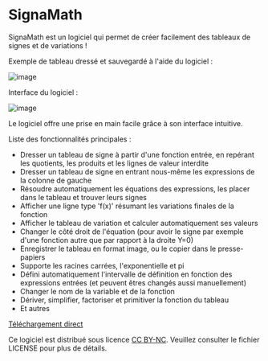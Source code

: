 # SignaMath

SignaMath est un logiciel qui permet de créer facilement des tableaux de signes et de variations !

Exemple de tableau dressé et sauvegardé à l'aide du logiciel :

![image](https://github.com/zonetecde/SignaMath/assets/56195432/a68efd2f-a258-4032-a566-fab8af5ea9f7)

Interface du logiciel :

![image](https://github.com/zonetecde/SignaMath/assets/56195432/4ae4bdc3-7552-495e-b2f0-7a17e54fe517)

Le logiciel offre une prise en main facile grâce à son interface intuitive.

Liste des fonctionnalités principales :

- Dresser un tableau de signe à partir d'une fonction entrée, en repérant les quotients, les produits et les lignes de valeur interdite
- Dresser un tableau de signe en entrant nous-même les expressions de la colonne de gauche
- Résoudre automatiquement les équations des expressions, les placer dans le tableau et trouver leurs signes
- Afficher une ligne type 'f(x)' résumant les variations finales de la fonction
- Afficher le tableau de variation et calculer automatiquement ses valeurs
- Changer le côté droit de l'équation (pour avoir le signe par exemple d'une fonction autre que par rapport à la droite Y=0)
- Enregistrer le tableau en format image, ou le copier dans le presse-papiers
- Supporte les racines carrées, l'exponentielle et pi
- Défini automatiquement l'intervalle de définition en fonction des expressions entrées (et peuvent êtres changés aussi manuellement)
- Changer le nom de la variable et de la fonction
- Dériver, simplifier, factoriser et primitiver la fonction du tableau
- Et autres

[Téléchargement direct](https://github.com/zonetecde/SignaMath/releases/latest/download/SignaMath.exe)

Ce logiciel est distribué sous licence [CC BY-NC](https://creativecommons.org/licenses/by-nc/4.0/legalcode.fr). Veuillez consulter le fichier LICENSE pour plus de détails.
